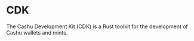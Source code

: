 # CDK

The Cashu Development Kit (CDK) is a Rust toolkit for the development of Cashu wallets and mints.